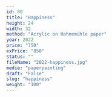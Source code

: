 ```yaml
---
id: 80
title: "Happiness"
height: 24
width: 32
method: "Acrylic on Hahnemühle paper"
year: 2022
price: "750"
exPrice: "850"
status: ""
fileName: "2022-happiness.jpg"
medie: "paperpainting"
draft: "False"
slug: "happiness"
weight: "100"
---
```

